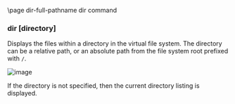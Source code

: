 \page dir-full-pathname dir command

### dir [directory]
Displays the files within a directory in the virtual file system. The directory can be a relative path, or an absolute path from the file system root prefixed with `/`.

![image](https://user-images.githubusercontent.com/1556794/235777490-4ba4f2d5-53a4-455c-bf9c-12ecb7bd7cd2.png)

If the directory is not specified, then the current directory listing is displayed.

